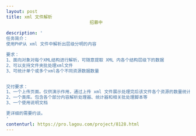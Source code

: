 ```yaml
---                
layout: post       
title: xml 文件解析
                                招募中
           
description: '
任务简介：
使用PHP从 xml 文件中解析出层级分明的内容

要求：
1、面向对象对每个XML结构进行解析，可随意提取 XML 内各个结构层级下的数据
2、可以支持文件夹批处理xml文件
3、可统计单个或多个xml各个不同资源数据数量


交付要求：
1、一个上传页面。仅供演示作用，通过上传 xml 文件展示处理完后该文件各个资源的数量统计和内容
2、一个类库。包含各个部分内容解析处理器、统计器和相关批处理脚本等
3、一个使用说明文档

更详细的需要约谈。
'     
contenturl: https://pro.lagou.com/project/8128.html      
---                 
```

